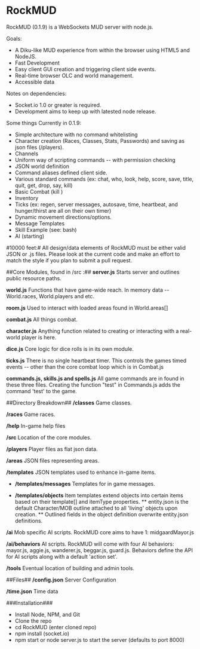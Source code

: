 RockMUD
================

RockMUD (0.1.9) is a WebSockets MUD server with node.js.

Goals:
* A Diku-like MUD experience from within the browser using HTML5 and NodeJS.
* Fast Development
* Easy client GUI creation and triggering client side events.
* Real-time browser OLC and world management.
* Accessible data

Notes on dependencies: 
* Socket.io 1.0 or greater is required.
* Development aims to keep up with latested node release.

Some things Currently in 0.1.9:
* Simple architecture with no command whitelisting
* Character creation (Races, Classes, Stats, Passwords) and saving as json files (/players).
* Channels
* Uniform way of scripting commands -- with permission checking
* JSON world definition
* Command aliases defined client side.
* Various standard commands (ex: chat, who, look, help, score, save, title, quit, get, drop, say, kill)
* Basic Combat (kill <mob name>)
* Inventory
* Ticks (ex: regen, server messages, autosave, time, heartbeat, and hunger/thirst are all on their own timer)
* Dynamic movement directions/options.
* Message Templates
* Skill Example (see: bash)
* AI (starting)

#10000 feet:#
All design/data elements of RockMUD must be either valid JSON or .js files. Please look at the current code and make an effort to match the style if you plan to submit a pull request.

##Core Modules, found in /src :##
**server.js**
Starts server and outlines public resource paths.

**world.js**
Functions that have game-wide reach. In memory data -- World.races, World.players and etc.

**room.js**
Used to interact with loaded areas found in World.areas[]

**combat.js**
All things combat.

**character.js**
Anything function related to creating or interacting with a real-world player is here.

**dice.js**
Core logic for dice rolls is in its own module. 

**ticks.js**
There is no single heartbeat timer. This controls the games timed events -- other than the core combat loop which
is in Combat.js

**commands.js, skills.js and spells.js**
All game commands are in found in these three files. Creating the function "test" in Commands.js adds the command 'test' to the game.

##Directory Breakdown##
**/classes**
Game classes.

**/races**
Game races.

**/help**
In-game help files

**/src**
Location of the core modules.

**/players**
Player files as flat json data.

**/areas**
JSON files representing areas.

**/templates**
JSON templates used to enhance in-game items.

* **/templates/messages** 
Templates for in game messages.

* **/templates/objects** 
Item templates extend objects into certain items based on their template[] and itemType properties.
    ** entity.json is the default Character/MOB outline attached to all 'living' objects upon creation.
    ** Outlined fields in the object definition overwrite entity.json definitions.

**/ai**
Mob specific AI scripts. RockMUD core aims to have 1: midgaardMayor.js

**/ai/behaviors**
AI scripts. RockMUD will come with four AI behaviors: mayor.js, aggie.js, wanderer.js, beggar.js, guard.js. Behaviors define
the API for AI scripts along with a default 'action set'. 

**/tools**
Eventual location of building and admin tools.

##Files##
**/config.json**
Server Configuration

**/time.json**
Time data

###Installation###
* Install Node, NPM, and Git
* Clone the repo
* cd RockMUD (enter cloned repo)
* npm install (socket.io)
* npm start or node server.js to start the server (defaults to port 8000)
